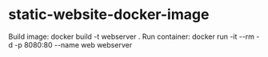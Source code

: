 # static-website-docker-image
Build image: docker build -t webserver .
Run container: docker run -it --rm -d -p 8080:80 --name web webserver